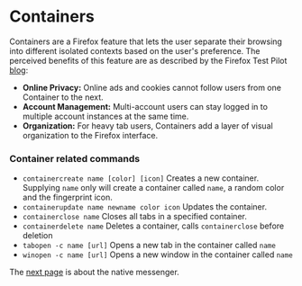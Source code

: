 # Containers

Containers are a Firefox feature that lets the user separate their browsing into different isolated contexts based on the user's preference.
The perceived benefits of this feature are as described by the Firefox Test Pilot [blog](https://medium.com/firefox-test-pilot/firefox-containers-are-go-ed2e3533b6e3):

* **Online Privacy:** Online ads and cookies cannot follow users from one Container to the next.
* **Account Management:** Multi-account users can stay logged in to multiple account instances at the same time.
* **Organization:** For heavy tab users, Containers add a layer of visual organization to the Firefox interface.

### Container related commands
* `containercreate name [color] [icon]` Creates a new container. Supplying `name` only will create a container called `name`, a random color and the fingerprint icon.
* `containerupdate name newname color icon` Updates the container.
* `containerclose name` Closes all tabs in a specified container.
* `containerdelete name` Deletes a container, calls `containerclose` before deletion
* `tabopen -c name [url]` Opens a new tab in the container called `name`
* `winopen -c name [url]` Opens a new window in the container called `name`

The <a href='./7-native_messenger.md' rel='next'>next page</a> is about the native messenger. <a href='./5-settings.md' rel="prev"></a>
